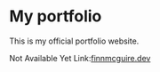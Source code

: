 # My portfolio
This is my official portfolio website.

Not Available Yet
Link:[finnmcguire.dev](https://finnmcguire.dev) 
